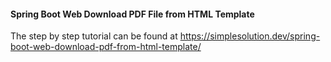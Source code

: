 #### Spring Boot Web Download PDF File from HTML Template
The step by step tutorial can be found at https://simplesolution.dev/spring-boot-web-download-pdf-from-html-template/
